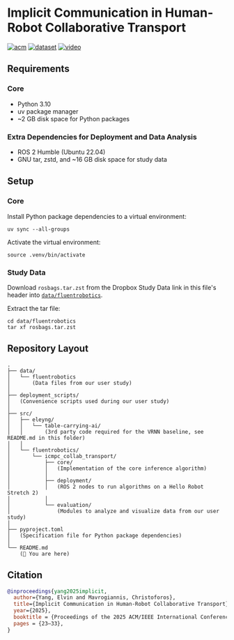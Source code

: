 # Implicit Communication in Human-Robot Collaborative Transport

[![acm](https://img.shields.io/badge/Paper-gray?logo=acm&labelColor=0085CA)](https://dl.acm.org/doi/10.5555/3721488.3721496)
[![dataset](https://img.shields.io/badge/Study_Data-gray?logo=dropbox&labelColor=0061FF)](https://www.dropbox.com/scl/fo/ruzihfyim9n5wx3kcluc6/APV1wxgUifVPQnd12RSqjbo?rlkey=u1d4pdei9jruil1bl4j0fxkmf&st=1e7mman0&dl=0)
[![video](https://img.shields.io/badge/Supplemental_Video-gray?logo=youtube&labelColor=ff0033)](https://youtu.be/0NTDrobSifg)

## Requirements

### Core

* Python 3.10
* uv package manager
* ~2 GB disk space for Python packages

### Extra Dependencies for Deployment and Data Analysis

* ROS 2 Humble (Ubuntu 22.04)
* GNU tar, zstd, and ~16 GB disk space for study data

## Setup

### Core

Install Python package dependencies to a virtual environment:

```shell
uv sync --all-groups
```

Activate the virtual environment:

```shell
source .venv/bin/activate
```

### Study Data

Download `rosbags.tar.zst` from the Dropbox Study Data link in this file's header into [`data/fluentrobotics`](data/fluentrobotics).

Extract the tar file:

```shell
cd data/fluentrobotics
tar xf rosbags.tar.zst
```

## Repository Layout

```text
.
├── data/
│   └── fluentrobotics
│       (Data files from our user study)
│
├── deployment_scripts/
│   (Convenience scripts used during our user study)
│
├── src/
│   ├── eleyng/
│   │   └── table-carrying-ai/
│   │       (3rd party code required for the VRNN baseline, see README.md in this folder)
│   │
│   └── fluentrobotics/
│       └── icmpc_collab_transport/
│           ├── core/
│           │   (Implementation of the core inference algorithm)
│           │
│           ├── deployment/
│           │   (ROS 2 nodes to run algorithms on a Hello Robot Stretch 2)
│           │
│           └── evaluation/
│               (Modules to analyze and visualize data from our user study)
│
├── pyproject.toml
│   (Specification file for Python package dependencies)
│
└── README.md
    (📍 You are here)
```

## Citation

```bibtex
@inproceedings{yang2025implicit,
  author={Yang, Elvin and Mavrogiannis, Christoforos},
  title={Implicit Communication in Human-Robot Collaborative Transport},
  year={2025},
  booktitle = {Proceedings of the 2025 ACM/IEEE International Conference on Human-Robot Interaction},
  pages = {23–33},
}
```
